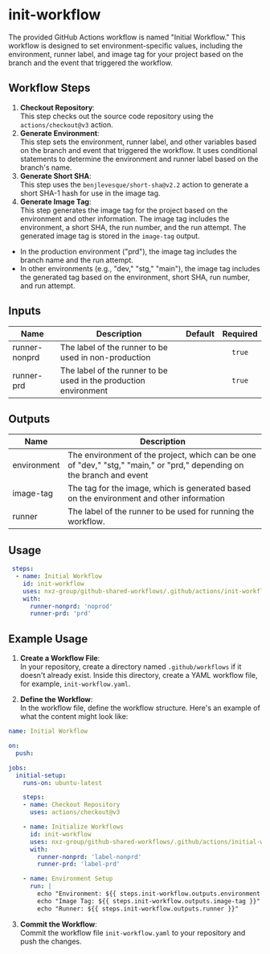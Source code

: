 # init-workflow
The provided GitHub Actions workflow is named "Initial Workflow." This workflow is designed to set environment-specific values, including the environment, runner label, and image tag for your project based on the branch and the event that triggered the workflow.


## Workflow Steps
1. **Checkout Repository**:\
This step checks out the source code repository using the `actions/checkout@v3` action.
2. **Generate Environment**:\
This step sets the environment, runner label, and other variables based on the branch and event that triggered the workflow. It uses conditional statements to determine the environment and runner label based on the branch's name.
3. **Generate Short SHA**:\
This step uses the `benjlevesque/short-sha@v2.2` action to generate a short SHA-1 hash for use in the image tag.
4. **Generate Image Tag**:\
This step generates the image tag for the project based on the environment and other information. The image tag includes the environment, a short SHA, the run number, and the run attempt. The generated image tag is stored in the `image-tag` output.
- In the production environment ("prd"), the image tag includes the branch name and the run attempt.
- In other environments (e.g., "dev," "stg," "main"), the image tag includes the generated tag based on the environment, short SHA, run number, and run attempt.

## Inputs
| Name | Description | Default | Required |
|------|-------------|---------|:--------:|
|runner-nonprd|The label of the runner to be used in non-production||`true`
|runner-prd|The label of the runner to be used in the production environment||`true`

## Outputs
| Name | Description |
|------|-------------|
|environment|The environment of the project, which can be one of "dev," "stg," "main," or "prd," depending on the branch and event
|image-tag|The tag for the image, which is generated based on the environment and other information
|runner|The label of the runner to be used for running the workflow.

## Usage
```yaml
 steps:
  - name: Initial Workflow
    id: init-workflow
    uses: nxz-group/github-shared-workflows/.github/actions/init-workflow@main
    with:
      runner-nonprd: 'noprod'
      runner-prd: 'prd'
```

## Example Usage
1. **Create a Workflow File**:\
In your repository, create a directory named `.github/workflows` if it doesn't already exist. Inside this directory, create a YAML workflow file, for example, `init-workflow.yaml`.

2. **Define the Workflow**:\
In the workflow file, define the workflow structure. Here's an example of what the content might look like:
```yaml
name: Initial Workflow

on:
  push:

jobs:
  initial-setup:
    runs-on: ubuntu-latest

    steps:
    - name: Checkout Repository
      uses: actions/checkout@v3

    - name: Initialize Workflows
      id: init-workflow
      uses: nxz-group/github-shared-workflows/.github/actions/initial-workflow@main
      with:
        runner-nonprd: 'label-nonprd'
        runner-prd: 'label-prd'

    - name: Environment Setup
      run: |
        echo "Environment: ${{ steps.init-workflow.outputs.environment }}"
        echo "Image Tag: ${{ steps.init-workflow.outputs.image-tag }}"
        echo "Runner: ${{ steps.init-workflow.outputs.runner }}"
```

3. **Commit the Workflow**:\
Commit the workflow file `init-workflow.yaml` to your repository and push the changes.
